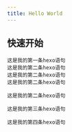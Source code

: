 ```yaml
---
title: Hello World
---
```


## 快速开始
```
这是我的第一条hexo语句
这是我的第二条hexo语句
这是我的第二条hexo语句
这是我的第二条hexo语句
```
```
这是我的第二条hexo语句
```
```
这是我的第三条hexo语句
```
```
这是我的第四条hexo语句
```